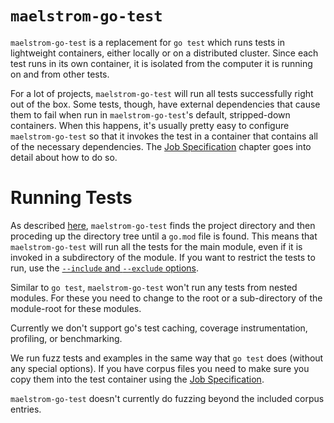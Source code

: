# `maelstrom-go-test`

`maelstrom-go-test` is a replacement for `go test` which runs tests in
lightweight containers, either locally or on a distributed cluster. Since each
test runs in its own container, it is isolated from the computer it is running
on and from other tests.

For a lot of projects, `maelstrom-go-test` will run all tests successfully
right out of the box. Some tests, though, have external dependencies that cause
them to fail when run in `maelstrom-go-test`'s default, stripped-down
containers. When this happens, it's usually pretty easy to configure
`maelstrom-go-test` so that it invokes the test in a container that contains
all of the necessary dependencies. The [Job
Specification](go-test/spec.md) chapter goes into detail about how to
do so.

# Running Tests

As described [here](dirs.html#project-directory), `maelstrom-go-test` finds the
project directory and then proceding up the directory tree until a `go.mod`
file is found. This means that `maelstrom-go-test` will run all the tests for
the main module, even if it is invoked in a subdirectory of the module. If you
want to restrict the tests to run, use the [`--include` and `--exclude`
options](go-test/cli.md#include-and-exclude).

Similar to `go test`, `maelstrom-go-test` won't run any tests from nested
modules. For these you need to change to the root or a sub-directory of the
module-root for these modules.

Currently we don't support go's test caching, coverage instrumentation,
profiling, or benchmarking.

We run fuzz tests and examples in the same way that `go test` does (without any
special options). If you have corpus files you need to make sure you copy them
into the test container using the [Job Specification](go-test/spec.md).

`maelstrom-go-test` doesn't currently do fuzzing beyond the included corpus
entries.

